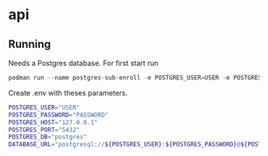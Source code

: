 # api

## Running

Needs a Postgres database. For first start run

```ts
podman run --name postgres-sub-enroll -e POSTGRES_USER=USER -e POSTGRES_PASSWORD=PASSWORD -p 5432:5432 -d postgres
```

Create .env with theses parameters.

```bash
POSTGRES_USER="USER"
POSTGRES_PASSWORD="PASSWORD"
POSTGRES_HOST="127.0.0.1"
POSTGRES_PORT="5432"
POSTGRES_DB="postgres"
DATABASE_URL="postgresql://${POSTGRES_USER}:${POSTGRES_PASSWORD}@${POSTGRES_HOST}:${POSTGRES_PORT}/${POSTGRES_DB}"
```
